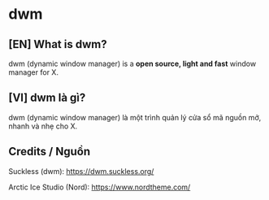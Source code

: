 # dwm
## [EN] What is dwm?
dwm (dynamic window manager) is a **open source, light and fast** window manager for X.

## [VI] dwm là gì?
dwm (dynamic window manager) là một trình quản lý cửa sổ mã nguồn mở, nhanh và nhẹ cho X.

## Credits / Nguồn
Suckless (dwm): https://dwm.suckless.org/

Arctic Ice Studio (Nord): https://www.nordtheme.com/
